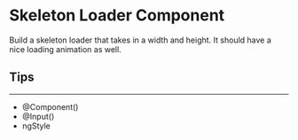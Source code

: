# Skeleton Loader Component

Build a skeleton loader that takes in a width and height. It should have a nice loading animation as well.

## Tips
---
- @Component()
- @Input()
- ngStyle
